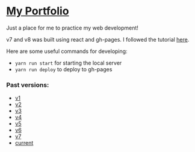 # [My Portfolio](https://ryazlee.github.io/)

Just a place for me to practice my web development!

v7 and v8 was built using react and gh-pages.  I followed the tutorial [here](https://dev.to/yuribenjamin/how-to-deploy-react-app-in-github-pages-2a1f).  

Here are some useful commands for developing:
* `yarn run start` for starting the local server
* `yarn run deploy` to deploy to gh-pages

### Past versions:
* [v1](https://ryazlee.github.io/archive/v1/)
* [v2](https://ryazlee.github.io/archive/v2/)
* [v3](https://ryazlee.github.io/archive/v3/)
* [v4](https://ryazlee.github.io/archive/v4/)
* [v5](https://ryazlee.github.io/archive/v5/)
* [v6](https://ryazlee.github.io/archive/v6/)
* [v7](https://ryazlee.github.io/archive/v7/)
* [current](https://ryazlee.github.io/)

